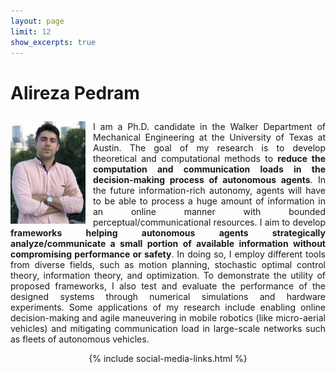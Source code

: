 ```yaml
---
layout: page
limit: 12
show_excerpts: true
---
```

<left> <h1>Alireza Pedram
  <!-- Google tag (gtag.js) -->
<script async src="https://www.googletagmanager.com/gtag/js?id=G-J94ZCQBRK9"></script>
<script>
  window.dataLayer = window.dataLayer || [];
  function gtag(){dataLayer.push(arguments);}
  gtag('js', new Date());

  gtag('config', 'G-J94ZCQBRK9');
</script></h1> </left>
<p align="justify">
<img style="float: left; margin: 0px 12px 0px 0px;" src="Alireza_Pedram_2.jpg" width="120" />
I am a Ph.D. candidate in the Walker Department of Mechanical Engineering at the University of Texas at Austin.
The goal of my research is to develop theoretical and computational methods to <b>reduce the computation and communication loads in the decision-making process of autonomous agents</b>.
In the future information-rich autonomy, agents will have to be able to process a huge amount of information in an online manner with  bounded
perceptual/communicational resources.
I aim to develop <b>frameworks helping autonomous agents strategically analyze/communicate a small portion of available information without compromising performance or safety</b>.   
In doing so, I employ different tools from diverse fields, such as motion planning, stochastic optimal control theory, information theory, and optimization. To demonstrate the utility of  proposed frameworks, I also test and evaluate the performance of the designed 
systems through numerical simulations and hardware experiments. 
Some applications of my research include enabling online decision-making and agile maneuvering in mobile robotics (like micro-aerial vehicles) and mitigating communication load in large-scale networks such as fleets of autonomous vehicles.</p>
<p>
<!--
<img src="Alireza_Pedram.jpg" width="50"/>
<p align = "justify">
-->
<p align="center">
 {% include social-media-links.html %} 
</p>
